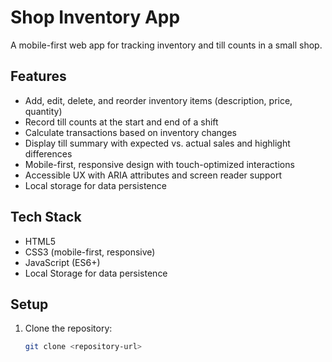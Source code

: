 # Shop Inventory App

A mobile-first web app for tracking inventory and till counts in a small shop.

## Features
- Add, edit, delete, and reorder inventory items (description, price, quantity)
- Record till counts at the start and end of a shift
- Calculate transactions based on inventory changes
- Display till summary with expected vs. actual sales and highlight differences
- Mobile-first, responsive design with touch-optimized interactions
- Accessible UX with ARIA attributes and screen reader support
- Local storage for data persistence

## Tech Stack
- HTML5
- CSS3 (mobile-first, responsive)
- JavaScript (ES6+)
- Local Storage for data persistence

## Setup
1. Clone the repository:
   ```bash
   git clone <repository-url>